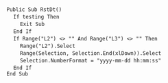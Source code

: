&nbsp;  &nbsp;  &nbsp;  &nbsp;  
`Public Sub RstDt()`  
&nbsp;&nbsp;&nbsp;&nbsp;`If testing Then`  
&nbsp;&nbsp;&nbsp;&nbsp;&nbsp;&nbsp;&nbsp;&nbsp;`Exit Sub`  
&nbsp;&nbsp;&nbsp;&nbsp;`End If`  
&nbsp;&nbsp;&nbsp;&nbsp;`If Range("L2") <> "" And Range("L3") <> "" Then`  
&nbsp;&nbsp;&nbsp;&nbsp;&nbsp;&nbsp;&nbsp;&nbsp;`Range("L2").Select`  
&nbsp;&nbsp;&nbsp;&nbsp;&nbsp;&nbsp;&nbsp;&nbsp;`Range(Selection, Selection.End(xlDown)).Select`  
&nbsp;&nbsp;&nbsp;&nbsp;&nbsp;&nbsp;&nbsp;&nbsp;`Selection.NumberFormat = "yyyy-mm-dd hh:mm:ss"`  
&nbsp;&nbsp;&nbsp;&nbsp;`End If`  
`End Sub`  

